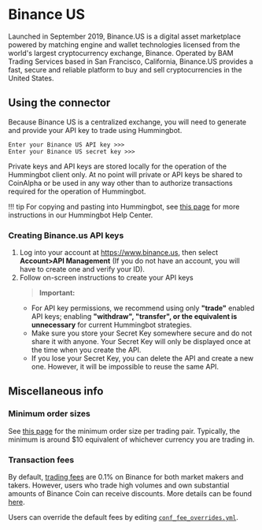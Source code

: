 # Binance US

Launched in September 2019, Binance.US is a digital asset marketplace powered by matching engine and wallet technologies licensed from the world's largest cryptocurrency exchange, Binance. Operated by BAM Trading Services based in San Francisco, California, Binance.US provides a fast, secure and reliable platform to buy and sell cryptocurrencies in the United States.

## Using the connector

Because Binance US is a centralized exchange, you will need to generate and provide your API key to trade using Hummingbot.

```
Enter your Binance US API key >>>
Enter your Binance US secret key >>>
```

Private keys and API keys are stored locally for the operation of the Hummingbot client only. At no point will private or API keys be shared to CoinAlpha or be used in any way other than to authorize transactions required for the operation of Hummingbot.

!!! tip
    For copying and pasting into Hummingbot, see [this page](https://hummingbot.zendesk.com/hc/en-us/articles/900004871203-Copy-and-paste-your-API-keys) for more instructions in our Hummingbot Help Center.

### Creating Binance.us API keys

1. Log into your account at https://www.binance.us, then select **Account>API Management** (If you do not have an account, you will have to create one and verify your ID).
2. Follow on-screen instructions to create your API keys
   > **Important:**
   - For API key permissions, we recommend using only **"trade"** enabled API keys; enabling **"withdraw", "transfer", or the equivalent is unnecessary** for current Hummingbot strategies.
   - Make sure you store your Secret Key somewhere secure and do not share it with anyone. Your Secret Key will only be displayed once at the time when you create the API.
   - If you lose your Secret Key, you can delete the API and create a new one. However, it will be impossible to reuse the same API.

## Miscellaneous info

### Minimum order sizes

See [this page](https://www.binance.us/en/trade-limits) for the minimum order size per trading pair. Typically, the minimum is around \$10 equivalent of whichever currency you are trading in.

### Transaction fees

By default, [trading fees](https://www.binance.us/en/fee/schedule) are 0.1% on Binance for both market makers and takers. However, users who trade high volumes and own substantial amounts of Binance Coin can receive discounts. More details can be found [here](https://www.binance.com/en/support/articles/115000429332-Fee-Structure-on-Binance).

Users can override the default fees by editing [`conf_fee_overrides.yml`](/operation/override-fees/).
